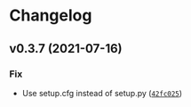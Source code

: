# Changelog

<!--next-version-placeholder-->

## v0.3.7 (2021-07-16)
### Fix
* Use setup.cfg instead of setup.py ([`42fc025`](https://github.com/en9inerd/tgeraser/commit/42fc02516360d325d01ec6aef556f1ed4562eff7))

